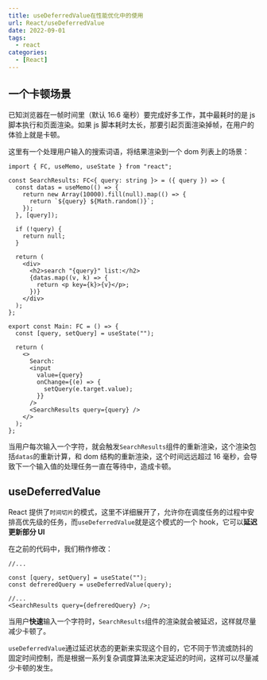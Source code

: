 ```yaml
---
title: useDeferredValue在性能优化中的使用
url: React/useDeferredValue
date: 2022-09-01
tags:
  - react
categories:
  - [React]
---
```


## 一个卡顿场景

已知浏览器在一帧时间里（默认 16.6 毫秒）要完成好多工作，其中最耗时的是 js 脚本执行和页面渲染。如果 js 脚本耗时太长，那要引起页面渲染掉帧，在用户的体验上就是卡顿。

这里有一个处理用户输入的搜索词语，将结果渲染到一个 dom 列表上的场景：

```tsx
import { FC, useMemo, useState } from "react";

const SearchResults: FC<{ query: string }> = ({ query }) => {
  const datas = useMemo(() => {
    return new Array(10000).fill(null).map(() => {
      return `${query} ${Math.random()}`;
    });
  }, [query]);

  if (!query) {
    return null;
  }

  return (
    <div>
      <h2>search "{query}" list:</h2>
      {datas.map((v, k) => {
        return <p key={k}>{v}</p>;
      })}
    </div>
  );
};

export const Main: FC = () => {
  const [query, setQuery] = useState("");

  return (
    <>
      Search:
      <input
        value={query}
        onChange={(e) => {
          setQuery(e.target.value);
        }}
      />
      <SearchResults query={query} />
    </>
  );
};
```

当用户每次输入一个字符，就会触发`SearchResults`组件的重新渲染，这个渲染包括`datas`的重新计算，和 dom 结构的重新渲染，这个时间远远超过 16 毫秒，会导致下一个输入值的处理任务一直在等待中，造成卡顿。

## useDeferredValue

React 提供了`时间切片`的模式，这里不详细展开了，允许你在调度任务的过程中安排高优先级的任务，而`useDeferredValue`就是这个模式的一个 hook，它可以**延迟更新部分 UI**

在之前的代码中，我们稍作修改：

```tsx
//...

const [query, setQuery] = useState("");
const defreredQuery = useDeferredValue(query);

//...
<SearchResults query={defreredQuery} />;
```

当用户**快速**输入一个字符时，`SearchResults`组件的渲染就会被延迟，这样就尽量减少卡顿了。

`useDeferredValue`通过延迟状态的更新来实现这个目的，它不同于节流或防抖的固定时间控制，而是根据一系列复杂调度算法来决定延迟的时间，这样可以尽量减少卡顿的发生。
